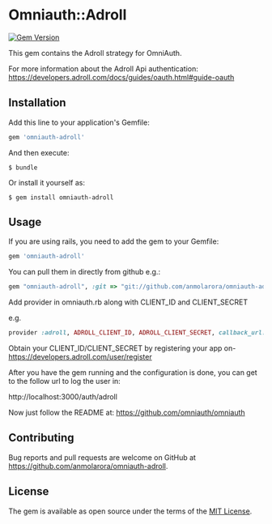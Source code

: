 # Omniauth::Adroll

[![Gem Version](https://badge.fury.io/rb/omniauth-adroll.svg)](https://badge.fury.io/rb/omniauth-adroll)

This gem contains the Adroll strategy for OmniAuth.

For more information about the Adroll Api authentication: https://developers.adroll.com/docs/guides/oauth.html#guide-oauth

## Installation

Add this line to your application's Gemfile:

```ruby
gem 'omniauth-adroll'
```

And then execute:

    $ bundle

Or install it yourself as:

    $ gem install omniauth-adroll

## Usage

If you are using rails, you need to add the gem to your Gemfile:

```ruby
gem 'omniauth-adroll'
```
You can pull them in directly from github e.g.:

```ruby
gem "omniauth-adroll", :git => "git://github.com/anmolarora/omniauth-adroll.git"
```

Add provider in omniauth.rb along with CLIENT_ID and CLIENT_SECRET

e.g.
```ruby
provider :adroll, ADROLL_CLIENT_ID, ADROLL_CLIENT_SECRET, callback_url: ADROLL_CALLBACK_URL
```

Obtain your CLIENT_ID/CLIENT_SECRET by registering your app on- https://developers.adroll.com/user/register

After you have the gem running and the configuration is done, you can get to the follow url to log the user in:

http://localhost:3000/auth/adroll

Now just follow the README at: https://github.com/omniauth/omniauth

## Contributing

Bug reports and pull requests are welcome on GitHub at https://github.com/anmolarora/omniauth-adroll.

## License

The gem is available as open source under the terms of the [MIT License](https://opensource.org/licenses/MIT).
